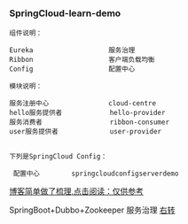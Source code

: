 
### SpringCloud-learn-demo


    组件说明：
    
    Eureka                   服务治理
    Ribbon                   客户端负载均衡
    Config                   配置中心
    
    模块说明：
    
    服务注册中心               cloud-centre  
    hello服务提供者            hello-provider 
    服务消费者                 ribbon-consumer 
    user服务提供者             user-provider
    
    
    下列是SpringCloud Config：
    
     配置中心        springcloudconfigserverdemo
   [博客简单做了梳理,点击阅读：仅供参考](https://blog.csdn.net/qq_34446485/article/details/81004369)
   
   SpringBoot+Dubbo+Zookeeper 服务治理 [右转](https://github.com/jxnu-liguobin/SpringBoot-Dubbo)
   
   
   
   
    

